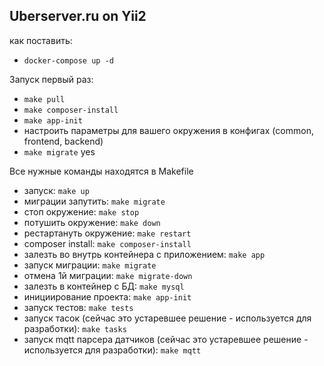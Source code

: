 Uberserver.ru on Yii2
---------------------
как поставить:
 - `docker-compose up -d`
 
 Запуск первый раз:
 - `make pull`
 - `make composer-install`
 - `make app-init`
 - настроить параметры для вашего окружения в конфигах (common, frontend, backend)
 - `make migrate` yes

Все нужные команды находятся в Makefile

 - запуск: `make up`
 - миграции запутить: `make migrate`
 - стоп окружение: `make stop`
 - потушить окружение: `make down`
 - рестартануть окружение: `make restart`
 - composer install: `make composer-install`
 - залезть во внутрь контейнера с приложением: `make app`
 - запуск миграции: `make migrate`
 - отмена 1й миграции: `make migrate-down`
 - залезть в контейнер с БД: `make mysql`
 - инициирование проекта: `make app-init`
 - запуск тестов: `make tests`
 - запуск тасок (сейчас это устаревшее решение - используется для разработки): `make tasks`
 - запуск mqtt парсера датчиков (сейчас это устаревшее решение - используется для разработки): `make mqtt`